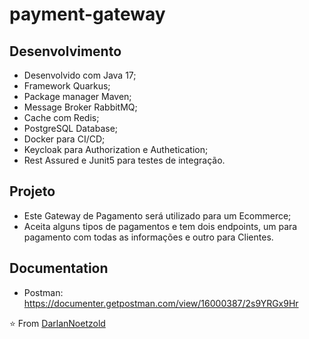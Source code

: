 # payment-gateway

## Desenvolvimento
* Desenvolvido com Java 17;
* Framework Quarkus;
* Package manager Maven;
* Message Broker RabbitMQ;
* Cache com Redis;
* PostgreSQL Database;
* Docker para CI/CD;
* Keycloak para Authorization e Authetication;
* Rest Assured e Junit5 para testes de integração.

## Projeto
* Este Gateway de Pagamento será utilizado para um Ecommerce;
* Aceita alguns tipos de pagamentos e tem dois endpoints, um para pagamento com todas as informações e outro para Clientes.

## Documentation
* Postman: https://documenter.getpostman.com/view/16000387/2s9YRGx9Hr

⭐️ From [DarlanNoetzold](https://github.com/DarlanNoetzold)
